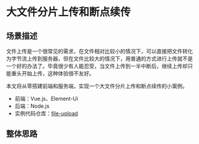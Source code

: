 # 大文件分片上传和断点续传

## 场景描述

文件上传是一个很常见的需求，在文件相对比较小的情况下，可以直接把文件转化为字节流上传到服务器，但在文件比较大的情况下，用普通的方式进行上传就不是一个好的办法了。毕竟很少有人能忍受，当文件上传到一半中断后，继续上传却只能重头开始上传，这种体验很不友好。

本文将从零搭建前端和服务端，实现一个大文件分片上传和断点续传的小案例。

* 前端：Vue.js、Element-Ui
* 后端：Node.js 
* 实例代码仓库：[file-upload](https://github.com/wenyuan/file-upload)

## 整体思路
